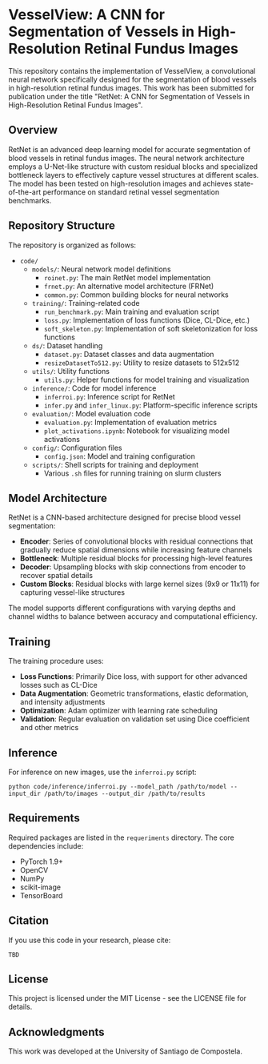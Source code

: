# VesselView: A CNN for Segmentation of Vessels in High-Resolution Retinal Fundus Images

This repository contains the implementation of VesselView, a convolutional neural network specifically designed for the segmentation of blood vessels in high-resolution retinal fundus images. This work has been submitted for publication under the title "RetNet: A CNN for Segmentation of Vessels in High-Resolution Retinal Fundus Images".

## Overview

RetNet is an advanced deep learning model for accurate segmentation of blood vessels in retinal fundus images. The neural network architecture employs a U-Net-like structure with custom residual blocks and specialized bottleneck layers to effectively capture vessel structures at different scales. The model has been tested on high-resolution images and achieves state-of-the-art performance on standard retinal vessel segmentation benchmarks.

## Repository Structure

The repository is organized as follows:

- `code/`
  - `models/`: Neural network model definitions
    - `roinet.py`: The main RetNet model implementation
    - `frnet.py`: An alternative model architecture (FRNet)
    - `common.py`: Common building blocks for neural networks
  - `training/`: Training-related code
    - `run_benchmark.py`: Main training and evaluation script
    - `loss.py`: Implementation of loss functions (Dice, CL-Dice, etc.)
    - `soft_skeleton.py`: Implementation of soft skeletonization for loss functions
  - `ds/`: Dataset handling
    - `dataset.py`: Dataset classes and data augmentation
    - `resizeDatasetTo512.py`: Utility to resize datasets to 512x512
  - `utils/`: Utility functions
    - `utils.py`: Helper functions for model training and visualization
  - `inference/`: Code for model inference
    - `inferroi.py`: Inference script for RetNet
    - `infer.py` and `infer_linux.py`: Platform-specific inference scripts
  - `evaluation/`: Model evaluation code
    - `evaluation.py`: Implementation of evaluation metrics
    - `plot_activations.ipynb`: Notebook for visualizing model activations
  - `config/`: Configuration files
    - `config.json`: Model and training configuration
  - `scripts/`: Shell scripts for training and deployment
    - Various `.sh` files for running training on slurm clusters

## Model Architecture

RetNet is a CNN-based architecture designed for precise blood vessel segmentation:

- **Encoder**: Series of convolutional blocks with residual connections that gradually reduce spatial dimensions while increasing feature channels
- **Bottleneck**: Multiple residual blocks for processing high-level features
- **Decoder**: Upsampling blocks with skip connections from encoder to recover spatial details
- **Custom Blocks**: Residual blocks with large kernel sizes (9x9 or 11x11) for capturing vessel-like structures

The model supports different configurations with varying depths and channel widths to balance between accuracy and computational efficiency.

## Training

The training procedure uses:

- **Loss Functions**: Primarily Dice loss, with support for other advanced losses such as CL-Dice
- **Data Augmentation**: Geometric transformations, elastic deformation, and intensity adjustments
- **Optimization**: Adam optimizer with learning rate scheduling
- **Validation**: Regular evaluation on validation set using Dice coefficient and other metrics

## Inference

For inference on new images, use the `inferroi.py` script:

```
python code/inference/inferroi.py --model_path /path/to/model --input_dir /path/to/images --output_dir /path/to/results
```

## Requirements

Required packages are listed in the `requeriments` directory. The core dependencies include:

- PyTorch 1.9+
- OpenCV
- NumPy
- scikit-image
- TensorBoard

## Citation

If you use this code in your research, please cite:

```
TBD
```

## License

This project is licensed under the MIT License - see the LICENSE file for details.

## Acknowledgments

This work was developed at the University of Santiago de Compostela.